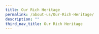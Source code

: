 ```yaml
---
title: Our Rich Heritage
permalink: /about-us/Our-Rich-Heritage/
description: ""
third_nav_title: Our Rich Heritage
---
```

